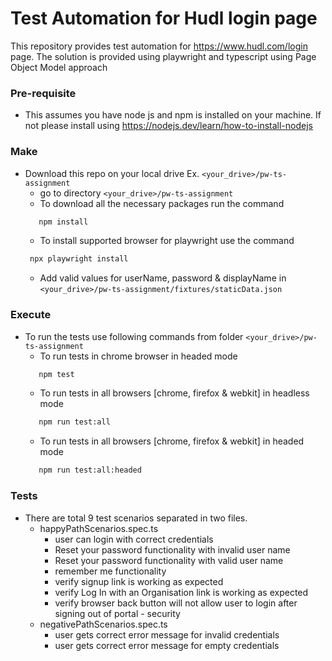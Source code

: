 # Test Automation for Hudl login page
This repository provides test automation for https://www.hudl.com/login page. 
The solution is provided using playwright and typescript using Page Object Model approach


### Pre-requisite

* This assumes you have node js and npm is installed on your machine. If not please install using 
  https://nodejs.dev/learn/how-to-install-nodejs 

### Make  
* Download this repo on your local drive Ex. `<your_drive>/pw-ts-assignment` 
    * go to directory `<your_drive>/pw-ts-assignment`
    * To download all the necessary packages run the command
    ```bash
       npm install 
    ```
    * To install supported browser for playwright use the command
    ```bash
     npx playwright install
    ``` 
    * Add valid values for userName, password & displayName in `<your_drive>/pw-ts-assignment/fixtures/staticData.json`

### Execute
* To run the tests use following commands from folder `<your_drive>/pw-ts-assignment`
    * To run tests in chrome browser in headed mode
    ```bash
       npm test  
    ```
    * To run tests in all browsers [chrome, firefox & webkit] in headless mode
    ```bash
       npm run test:all  
    ```
    * To run tests in all browsers [chrome, firefox & webkit] in headed mode  
    ```bash
       npm run test:all:headed  
    ```

### Tests
* There are total 9 test scenarios separated in two files.
    * happyPathScenarios.spec.ts
        * user can login with correct credentials
        * Reset your password functionality with invalid user name
        * Reset your password functionality with valid user name
        * remember me functionality
        * verify signup link is working as expected
        * verify Log In with an Organisation link is working as expected
        * verify browser back button will not allow user to login after signing out of portal - security
    * negativePathScenarios.spec.ts
        * user gets correct error message for invalid credentials
        * user gets correct error message for empty credentials  
